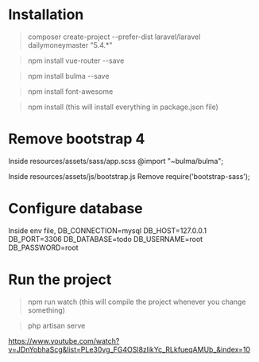 # Installation

> composer create-project --prefer-dist laravel/laravel dailymoneymaster "5.4.*"

> npm install vue-router --save

> npm install bulma --save

> npm install font-awesome

> npm install (this will install everything in package.json file)


# Remove bootstrap 4

Inside resources/assets/sass/app.scss
@import "~bulma/bulma";

Inside resources/assets/js/bootstrap.js
Remove require('bootstrap-sass');

# Configure database

Inside env file,
DB_CONNECTION=mysql
DB_HOST=127.0.0.1
DB_PORT=3306
DB_DATABASE=todo
DB_USERNAME=root
DB_PASSWORD=root


# Run the project

> npm run watch (this will compile the project whenever you change something)

> php artisan serve



https://www.youtube.com/watch?v=JDnYobhaScg&list=PLe30vg_FG4OSl8zlikYc_RLkfueqAMUb_&index=10
